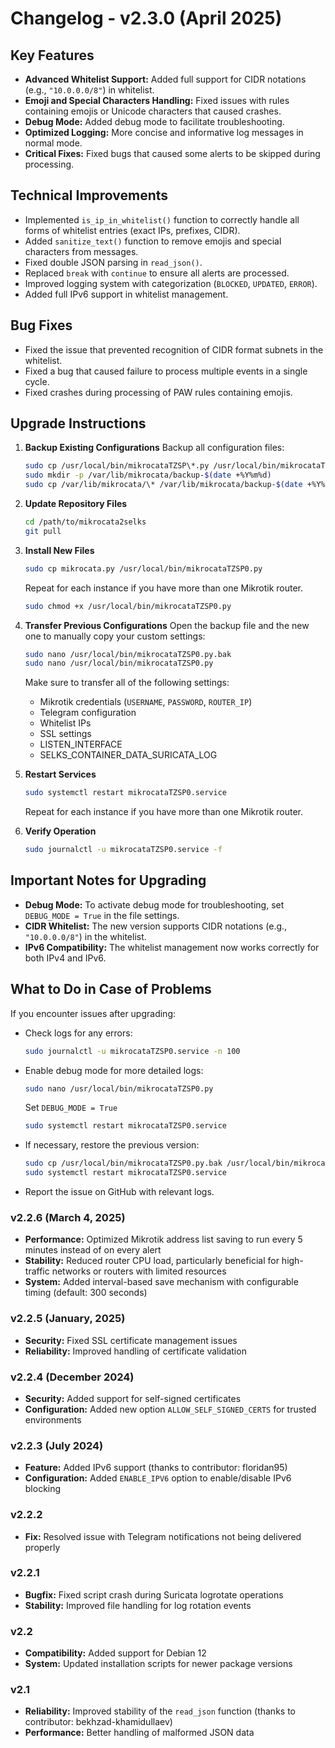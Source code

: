# Changelog - v2.3.0 (April 2025)

## Key Features

* **Advanced Whitelist Support:** Added full support for CIDR notations (e.g., `"10.0.0.0/8"`) in whitelist.
* **Emoji and Special Characters Handling:** Fixed issues with rules containing emojis or Unicode characters that caused crashes.
* **Debug Mode:** Added debug mode to facilitate troubleshooting.
* **Optimized Logging:** More concise and informative log messages in normal mode.
* **Critical Fixes:** Fixed bugs that caused some alerts to be skipped during processing.

## Technical Improvements

* Implemented `is_ip_in_whitelist()` function to correctly handle all forms of whitelist entries (exact IPs, prefixes, CIDR).
* Added `sanitize_text()` function to remove emojis and special characters from messages.
* Fixed double JSON parsing in `read_json()`.
* Replaced `break` with `continue` to ensure all alerts are processed.
* Improved logging system with categorization (`BLOCKED`, `UPDATED`, `ERROR`).
* Added full IPv6 support in whitelist management.

## Bug Fixes

* Fixed the issue that prevented recognition of CIDR format subnets in the whitelist.
* Fixed a bug that caused failure to process multiple events in a single cycle.
* Fixed crashes during processing of PAW rules containing emojis.

## Upgrade Instructions

1.  **Backup Existing Configurations**
    Backup all configuration files:

    ```bash
    sudo cp /usr/local/bin/mikrocataTZSP\*.py /usr/local/bin/mikrocataTZSP\*.py.bak
    sudo mkdir -p /var/lib/mikrocata/backup-$(date +%Y%m%d)
    sudo cp /var/lib/mikrocata/\* /var/lib/mikrocata/backup-$(date +%Y%m%d)/
    ```

2.  **Update Repository Files**

    ```bash
    cd /path/to/mikrocata2selks
    git pull
    ```

3.  **Install New Files**

    ```bash
    sudo cp mikrocata.py /usr/local/bin/mikrocataTZSP0.py
    ```

    Repeat for each instance if you have more than one Mikrotik router.

    ```bash
    sudo chmod +x /usr/local/bin/mikrocataTZSP0.py
    ```

4.  **Transfer Previous Configurations**
    Open the backup file and the new one to manually copy your custom settings:

    ```bash
    sudo nano /usr/local/bin/mikrocataTZSP0.py.bak
    sudo nano /usr/local/bin/mikrocataTZSP0.py
    ```

    Make sure to transfer all of the following settings:

    * Mikrotik credentials (`USERNAME`, `PASSWORD`, `ROUTER_IP`)
    * Telegram configuration
    * Whitelist IPs
    * SSL settings
    * LISTEN_INTERFACE
    * SELKS_CONTAINER_DATA_SURICATA_LOG

5.  **Restart Services**

    ```bash
    sudo systemctl restart mikrocataTZSP0.service
    ```

    Repeat for each instance if you have more than one Mikrotik router.

6.  **Verify Operation**
    ```bash
    sudo journalctl -u mikrocataTZSP0.service -f
    ```

## Important Notes for Upgrading

* **Debug Mode:** To activate debug mode for troubleshooting, set `DEBUG_MODE = True` in the file settings.
* **CIDR Whitelist:** The new version supports CIDR notations (e.g., `"10.0.0.0/8"`) in the whitelist.
* **IPv6 Compatibility:** The whitelist management now works correctly for both IPv4 and IPv6.

## What to Do in Case of Problems

If you encounter issues after upgrading:

* Check logs for any errors:
    ```bash
    sudo journalctl -u mikrocataTZSP0.service -n 100
    ```
* Enable debug mode for more detailed logs:
    ```bash
    sudo nano /usr/local/bin/mikrocataTZSP0.py
    ```
    Set `DEBUG_MODE = True`
    ```bash
    sudo systemctl restart mikrocataTZSP0.service
    ```
* If necessary, restore the previous version:
    ```bash
    sudo cp /usr/local/bin/mikrocataTZSP0.py.bak /usr/local/bin/mikrocataTZSP0.py
    sudo systemctl restart mikrocataTZSP0.service
    ```
* Report the issue on GitHub with relevant logs.

### v2.2.6 (March 4, 2025)
- **Performance:** Optimized Mikrotik address list saving to run every 5 minutes instead of on every alert
- **Stability:** Reduced router CPU load, particularly beneficial for high-traffic networks or routers with limited resources
- **System:** Added interval-based save mechanism with configurable timing (default: 300 seconds)

### v2.2.5 (January, 2025)
- **Security:** Fixed SSL certificate management issues
- **Reliability:** Improved handling of certificate validation

### v2.2.4 (December 2024)
- **Security:** Added support for self-signed certificates
- **Configuration:** Added new option `ALLOW_SELF_SIGNED_CERTS` for trusted environments

### v2.2.3 (July 2024)
- **Feature:** Added IPv6 support (thanks to contributor: floridan95)
- **Configuration:** Added `ENABLE_IPV6` option to enable/disable IPv6 blocking

### v2.2.2
- **Fix:** Resolved issue with Telegram notifications not being delivered properly

### v2.2.1
- **Bugfix:** Fixed script crash during Suricata logrotate operations
- **Stability:** Improved file handling for log rotation events

### v2.2
- **Compatibility:** Added support for Debian 12
- **System:** Updated installation scripts for newer package versions

### v2.1
- **Reliability:** Improved stability of the `read_json` function (thanks to contributor: bekhzad-khamidullaev)
- **Performance:** Better handling of malformed JSON data

